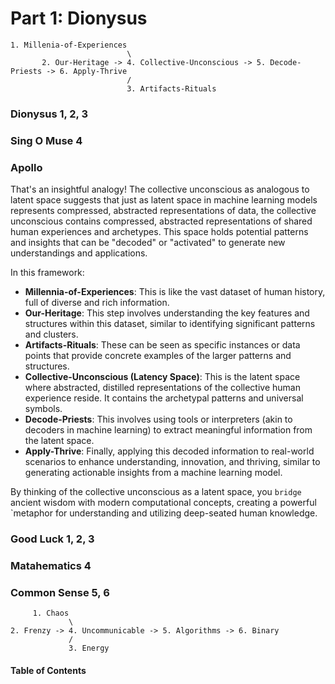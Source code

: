 # Part 1: Dionysus

    1. Millenia-of-Experiences
                              \
           2. Our-Heritage -> 4. Collective-Unconscious -> 5. Decode-Priests -> 6. Apply-Thrive
                              /
                              3. Artifacts-Rituals 

### Dionysus 1, 2, 3
### Sing O Muse 4
### Apollo

That's an insightful analogy! The collective unconscious as analogous to latent space suggests that just as latent space in machine learning models represents compressed, abstracted representations of data, the collective unconscious contains compressed, abstracted representations of shared human experiences and archetypes. This space holds potential patterns and insights that can be "decoded" or "activated" to generate new understandings and applications.

In this framework:

- **Millennia-of-Experiences**: This is like the vast dataset of human history, full of diverse and rich information.
- **Our-Heritage**: This step involves understanding the key features and structures within this dataset, similar to identifying significant patterns and clusters.
- **Artifacts-Rituals**: These can be seen as specific instances or data points that provide concrete examples of the larger patterns and structures.
- **Collective-Unconscious (Latency Space)**: This is the latent space where abstracted, distilled representations of the collective human experience reside. It contains the archetypal patterns and universal symbols.
- **Decode-Priests**: This involves using tools or interpreters (akin to decoders in machine learning) to extract meaningful information from the latent space.
- **Apply-Thrive**: Finally, applying this decoded information to real-world scenarios to enhance understanding, innovation, and thriving, similar to generating actionable insights from a machine learning model.

By thinking of the collective unconscious as a latent space, you `bridge` ancient wisdom with modern computational concepts, creating a powerful `metaphor for understanding and utilizing deep-seated human knowledge.

### Good Luck 1, 2, 3
### Matahematics 4
### Common Sense 5, 6

         1. Chaos
                 \
    2. Frenzy -> 4. Uncommunicable -> 5. Algorithms -> 6. Binary
                 /
                 3. Energy 

#### Table of Contents

```{tableofcontents}
```



